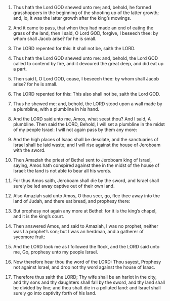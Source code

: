 1. Thus hath the Lord GOD shewed unto me; and, behold, he formed
grasshoppers in the beginning of the shooting up of the latter growth;
and, lo, it was the latter growth after the king’s mowings.

2. And it came to pass, that when they had made an end of eating the
grass of the land, then I said, O Lord GOD, forgive, I beseech thee:
by whom shall Jacob arise? for he is small.

3. The LORD repented for this: It shall not be, saith the LORD.

4. Thus hath the Lord GOD shewed unto me: and, behold, the Lord GOD
called to contend by fire, and it devoured the great deep, and did eat
up a part.

5. Then said I, O Lord GOD, cease, I beseech thee: by whom shall
Jacob arise? for he is small.

6. The LORD repented for this: This also shall not be, saith the Lord
GOD.

7. Thus he shewed me: and, behold, the LORD stood upon a wall made by
a plumbline, with a plumbline in his hand.

8. And the LORD said unto me, Amos, what seest thou? And I said, A
plumbline. Then said the LORD, Behold, I will set a plumbline in the
midst of my people Israel: I will not again pass by them any more:

9. And the high places of Isaac shall be desolate, and the sanctuaries of
Israel shall be laid waste; and I will rise against the house of
Jeroboam with the sword.

10. Then Amaziah the priest of Bethel sent to Jeroboam king of
Israel, saying, Amos hath conspired against thee in the midst of the
house of Israel: the land is not able to bear all his words.

11. For thus Amos saith, Jeroboam shall die by the sword, and Israel
shall surely be led away captive out of their own land.

12. Also Amaziah said unto Amos, O thou seer, go, flee thee away into
the land of Judah, and there eat bread, and prophesy there:

13. But
prophesy not again any more at Bethel: for it is the king’s chapel,
and it is the king’s court.

14. Then answered Amos, and said to Amaziah, I was no prophet,
neither was I a prophet’s son; but I was an herdman, and a gatherer of
sycomore fruit:

15. And the LORD took me as I followed the flock, and
the LORD said unto me, Go, prophesy unto my people Israel.

16. Now therefore hear thou the word of the LORD: Thou sayest,
Prophesy not against Israel, and drop not thy word against the house
of Isaac.

17. Therefore thus saith the LORD; Thy wife shall be an harlot in the
city, and thy sons and thy daughters shall fall by the sword, and thy
land shall be divided by line; and thou shalt die in a polluted land:
and Israel shall surely go into captivity forth of his land.
